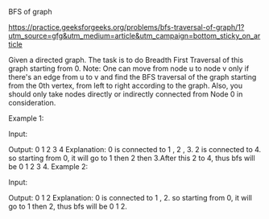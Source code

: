 BFS of graph

https://practice.geeksforgeeks.org/problems/bfs-traversal-of-graph/1?utm_source=gfg&utm_medium=article&utm_campaign=bottom_sticky_on_article

Given a directed graph. The task is to do Breadth First Traversal of this graph starting from 0.
Note: One can move from node u to node v only if there's an edge from u to v and find the BFS traversal of the graph starting from the 0th vertex, from left to right according to the graph. Also, you should only take nodes directly or indirectly connected from Node 0 in consideration.


Example 1:

Input:

Output: 0 1 2 3 4
Explanation: 
0 is connected to 1 , 2 , 3.
2 is connected to 4.
so starting from 0, it will go to 1 then 2
then 3.After this 2 to 4, thus bfs will be
0 1 2 3 4.
Example 2:

Input:

Output: 0 1 2
Explanation:
0 is connected to 1 , 2.
so starting from 0, it will go to 1 then 2,
thus bfs will be 0 1 2. 
